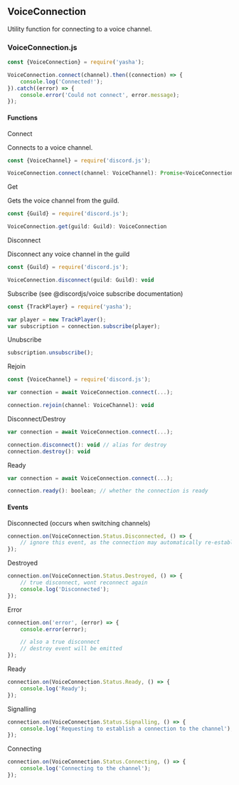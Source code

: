 ## VoiceConnection

Utility function for connecting to a voice channel.

### VoiceConnection.js

```js
const {VoiceConnection} = require('yasha');

VoiceConnection.connect(channel).then((connection) => {
	console.log('Connected!');
}).catch((error) => {
	console.error('Could not connect', error.message);
});
```

#### Functions

Connect

Connects to a voice channel.
```js
const {VoiceChannel} = require('discord.js');

VoiceConnection.connect(channel: VoiceChannel): Promise<VoiceConnection>
```

Get

Gets the voice channel from the guild.
```js
const {Guild} = require('discord.js');

VoiceConnection.get(guild: Guild): VoiceConnection
```

Disconnect

Disconnect any voice channel in the guild
```js
const {Guild} = require('discord.js');

VoiceConnection.disconnect(guild: Guild): void
```

Subscribe (see @discordjs/voice subscribe documentation)
```js
const {TrackPlayer} = require('yasha');

var player = new TrackPlayer();
var subscription = connection.subscribe(player);
```

Unubscribe
```js
subscription.unsubscribe();
```

Rejoin

```js
const {VoiceChannel} = require('discord.js');

var connection = await VoiceConnection.connect(...);

connection.rejoin(channel: VoiceChannel): void
```

Disconnect/Destroy

```js
var connection = await VoiceConnection.connect(...);

connection.disconnect(): void // alias for destroy
connection.destroy(): void
```

Ready

```js
var connection = await VoiceConnection.connect(...);

connection.ready(): boolean; // whether the connection is ready
```

#### Events

Disconnected (occurs when switching channels)
```js
connection.on(VoiceConnection.Status.Disconnected, () => {
	// ignore this event, as the connection may automatically re-establish a connection
});
```

Destroyed
```js
connection.on(VoiceConnection.Status.Destroyed, () => {
	// true disconnect, wont reconnect again
	console.log('Disconnected');
});
```

Error
```js
connection.on('error', (error) => {
	console.error(error);

	// also a true disconnect
	// destroy event will be emitted
});
```

Ready
```js
connection.on(VoiceConnection.Status.Ready, () => {
	console.log('Ready');
});
```

Signalling
```js
connection.on(VoiceConnection.Status.Signalling, () => {
	console.log('Requesting to establish a connection to the channel');
});
```

Connecting
```js
connection.on(VoiceConnection.Status.Connecting, () => {
	console.log('Connecting to the channel');
});
```